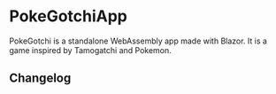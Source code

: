 # PokeGotchiApp
PokeGotchi is a standalone WebAssembly app made with Blazor. It is a game inspired by Tamogatchi and Pokemon.

## Changelog

